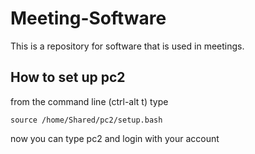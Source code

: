 Meeting-Software
================

This is a repository for software that is used in meetings.

How to set up pc2
----
from the command line (ctrl-alt t) type
```
source /home/Shared/pc2/setup.bash
```
now you can type pc2 and login with your account
